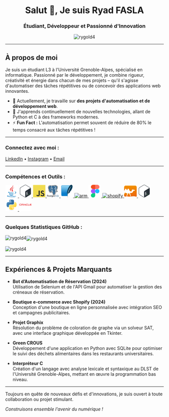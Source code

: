 <h1 align="center">Salut 👋, Je suis Ryad FASLA</h1>
<h3 align="center">Étudiant, Développeur et Passionné d'Innovation</h3>

<p align="center">
  <img src="https://komarev.com/ghpvc/?username=rygold4&label=Profile%20views&color=0e75b6&style=flat" alt="rygold4" />
</p>


---

## À propos de moi

Je suis un étudiant L3 à l'Université Grenoble-Alpes, spécialisé en informatique. Passionné par le développement, je combine rigueur, créativité et énergie dans chacun de mes projets – qu'il s'agisse d'automatiser des tâches répétitives ou de concevoir des applications web innovantes.

- 🔭 Actuellement, je travaille sur **des projets d'automatisation et de développement web**.
- 🌱 J'apprends continuellement de nouvelles technologies, allant de Python et C à des frameworks modernes.
- ⚡ **Fun Fact :** L'automatisation permet souvent de réduire de 80% le temps consacré aux tâches répétitives !

---

<h3 align="left">Connectez avec moi :</h3>
<p align="left">
  <a href="https://www.linkedin.com/in/ryadfasla" target="_blank">LinkedIn</a> • 
  <a href="https://www.instagram.com/fasla.ryad/" target="_blank">Instagram</a> •
  <a href="mailto:faslaryadpro@gmail.com">Email</a>
</p>

---

<h3 align="left">Compétences et Outils :</h3>
<p align="left">
  <a href="https://www.java.com" target="_blank" rel="noreferrer">
    <img src="https://raw.githubusercontent.com/devicons/devicon/master/icons/java/java-original.svg" alt="java" width="40" height="40"/>
  </a>
  <a href="#" target="_blank" rel="noreferrer">
    <img src="https://raw.githubusercontent.com/devicons/devicon/master/icons/bash/bash-original.svg" alt="shell" width="40" height="40"/>
  </a>
  <a href="https://developer.mozilla.org/en-US/docs/Web/JavaScript" target="_blank" rel="noreferrer">
    <img src="https://raw.githubusercontent.com/devicons/devicon/master/icons/javascript/javascript-original.svg" alt="javascript" width="40" height="40"/>
  </a>
  <a href="https://www.postgresql.org" target="_blank" rel="noreferrer">
    <img src="https://raw.githubusercontent.com/devicons/devicon/master/icons/postgresql/postgresql-original-wordmark.svg" alt="postgresql" width="40" height="40"/>
  </a>
  <a href="https://www.sqlite.org/index.html" target="_blank" rel="noreferrer">
    <img src="https://raw.githubusercontent.com/devicons/devicon/master/icons/sqlite/sqlite-original.svg" alt="sqlite" width="40" height="40"/>
  </a>
  <a href="https://www.arm.com/" target="_blank" rel="noreferrer">
    <img src="https://raw.githubusercontent.com/devicons/devicon/master/icons/arm/arm-original.svg" alt="arm" width="40" height="40"/>
  </a>
  <a href="https://www.figma.com" target="_blank" rel="noreferrer">
    <img src="https://raw.githubusercontent.com/devicons/devicon/master/icons/figma/figma-original.svg" alt="figma" width="40" height="40"/>
  </a>
  <a href="https://www.shopify.com" target="_blank" rel="noreferrer">
    <img src="https://cdn.worldvectorlogo.com/logos/shopify.svg" alt="shopify" width="40" height="40"/>
  </a>
  <a href="https://ocaml.org" target="_blank" rel="noreferrer">
    <img src="https://raw.githubusercontent.com/devicons/devicon/master/icons/ocaml/ocaml-original.svg" alt="ocaml" width="40" height="40"/>
  </a>
  <a href="#" target="_blank" rel="noreferrer">
    <img src="https://raw.githubusercontent.com/devicons/devicon/master/icons/bash/bash-original.svg" alt="bash" width="40" height="40"/>
  </a>
  <a href="https://www.python.org" target="_blank" rel="noreferrer">
    <img src="https://raw.githubusercontent.com/devicons/devicon/master/icons/python/python-original.svg" alt="python" width="40" height="40"/>
  </a>
  <a href="https://www.oracle.com/" target="_blank" rel="noreferrer">
    <img src="https://raw.githubusercontent.com/devicons/devicon/master/icons/oracle/oracle-original.svg" alt="oracle" width="40" height="40"/>
  </a>
</p>

---


<h3 align="left">Quelques Statistiques GitHub :</h3>

<p>
  <img align="left" src="https://github-readme-stats.vercel.app/api/top-langs?username=rygold4&show_icons=true&locale=en&layout=compact" alt="rygold4" />
</p>

<p>
  <img align="center" src="https://github-readme-stats.vercel.app/api?username=rygold4&show_icons=true&locale=en" alt="rygold4" />
</p>

<p>
  <img align="center" src="https://github-readme-streak-stats.herokuapp.com/?user=rygold4" alt="rygold4" />
</p>

---

## Expériences & Projets Marquants

- **Bot d’Automatisation de Réservation (2024)**  
  Utilisation de Selenium et de l'API Gmail pour automatiser la gestion des créneaux de réservation.

- **Boutique e-commerce avec Shopify (2024)**  
  Conception d'une boutique en ligne personnalisée avec intégration SEO et campagnes publicitaires.

- **Projet Graphix**  
  Résolution du problème de coloration de graphe via un solveur SAT, avec une interface graphique développée en Tkinter.

- **Green CROUS**  
  Développement d'une application en Python avec SQLite pour optimiser le suivi des déchets alimentaires dans les restaurants universitaires.

- **Interpréteur C**  
  Création d'un langage avec analyse lexicale et syntaxique au DLST de l'Université Grenoble-Alpes, mettant en œuvre la programmation bas niveau.

---

Toujours en quête de nouveaux défis et d'innovations, je suis ouvert à toute collaboration ou projet stimulant.

*Construisons ensemble l'avenir du numérique !*
